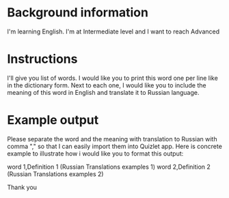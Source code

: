 # Background information
I'm learning English. I'm at Intermediate level and I want to reach Advanced

# Instructions

I'll give you list of words. I would like you to print this word one per line like in the dictionary form. Next to each one, I would like you to include the meaning of this word in English and translate it to Russian language. 

# Example output

Please separate the word and the meaning with translation to Russian with comma "," so that I can easily import them into Quizlet app. Here is concrete example to illustrate how i would like you to format this output:

word 1,Definition 1 (Russian Translations examples 1)
word 2,Definition 2 (Russian Translations examples 2)

Thank you
